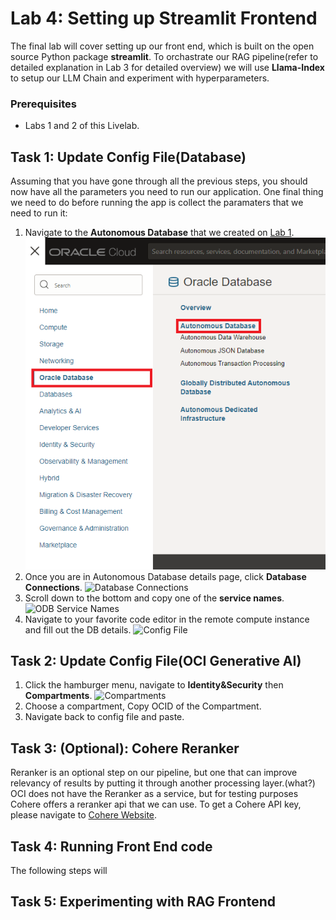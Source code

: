 # Lab 4: Setting up Streamlit Frontend

The final lab will cover setting up our front end, which is built on the open source Python package **streamlit**. To orchastrate our RAG pipeline(refer to detailed explanation in Lab 3 for detailed overview) we will use **Llama-Index** to setup our LLM Chain and experiment with hyperparameters.

### Prerequisites
* Labs 1 and 2 of this Livelab.
## Task 1: Update Config File(Database)

Assuming that you have gone through all the previous steps, you should now have all the parameters you need to run our application. One final thing we need to do before running the app is collect the paramaters that we need to run it:


1. Navigate to the **Autonomous Database** that we created on [Lab 1](../1-create-vector-db/create-vector-db.md).
    ![ADB Navigation Menu](images/adb_navigation_menu.png)
2. Once you are in Autonomous Database details page, click **Database Connections**.
    ![Database Connections](images/database-connections.png)
3. Scroll down to the bottom and copy one of the **service names**.
    ![ODB Service Names](images/adb-service-names.png)
4. Navigate to your favorite code editor in the remote compute instance and fill out the DB details.
    ![Config File](images/config_file.png)

## Task 2: Update Config File(OCI Generative AI)

1. Click the hamburger menu, navigate to **Identity&Security** then **Compartments**.
    ![Compartments](images/compartments.png)
2. Choose a compartment, Copy OCID of the Compartment. 
3. Navigate back to config file and paste.

## Task 3: (Optional): Cohere Reranker

Reranker is an optional step on our pipeline, but one that can improve relevancy of results by putting it through another processing layer.(what?) OCI does not have the Reranker as a service, but for testing purposes Cohere offers a reranker api that we can use. To get a Cohere API key, please navigate to [Cohere Website](https://cohere.com).

## Task 4: Running Front End code

The following steps will

## Task 5: Experimenting with RAG Frontend
